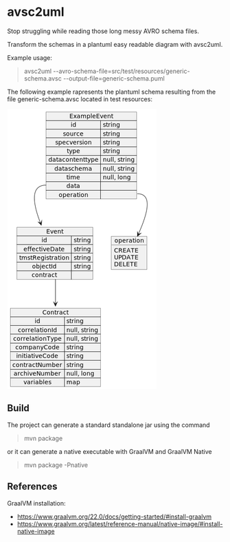 # avsc2uml

Stop struggling while reading those long messy AVRO schema files.

Transform the schemas in a plantuml easy readable diagram with avsc2uml.

Example usage: 
> avsc2uml --avro-schema-file=src/test/resources/generic-schema.avsc --output-file=generic-schema.puml

The following example rapresents the plantuml schema resulting from the file generic-schema.avsc located in test resources:

![](example.png)


## Build

The project can generate a standard standalone jar using the command
> mvn package

or it can generate a native executable with GraalVM and GraalVM Native
> mvn package -Pnative

## References

GraalVM installation:
* https://www.graalvm.org/22.0/docs/getting-started/#install-graalvm
* https://www.graalvm.org/latest/reference-manual/native-image/#install-native-image
